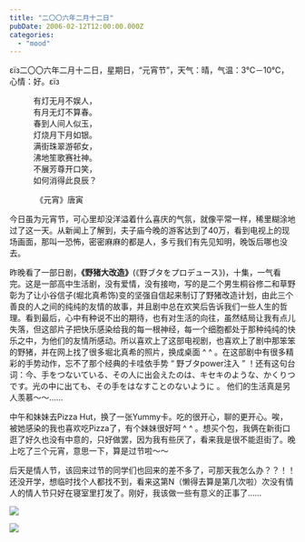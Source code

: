 ```yaml
---
title: "二〇〇六年二月十二日"
pubDate: 2006-02-12T12:00:00.000Z
categories: 
  - "mood"
---
```


εїз二〇〇六年二月十二日，星期日，“元宵节”，天气：晴，气温：3℃－10℃，心情：好。εїз

　　　有灯无月不娱人，  
　　　有月无灯不算春。  
　　　春到人间人似玉，  
　　　灯烧月下月如银。  
　　　满街珠翠游邨女，  
　　　沸地笙歌赛社神。  
　　　不展芳尊开口笑，  
　　　如何消得此良辰？

　　　 《元宵》唐寅

今日虽为元宵节，可心里却没洋溢着什么喜庆的气氛，就像平常一样，稀里糊涂地过了这一天。从新闻上了解到，夫子庙今晚的游客达到了40万，看到电视上的现场画面，那叫一恐怖，密密麻麻的都是人，多亏我们有先见知明，晚饭后哪也没去。

昨晚看了一部日剧，**《野猪大改造》**(《野ブタをプロデュース》)，十集，一气看完。这是一部高中生活剧，没有爱情，没有接吻，写的是二个男生桐谷修二和草野彰为了让小谷信子(堀北真希饰)变的坚强自信起来制订了野猪改造计划，由此三个善良的人之间的纯纯的友情的故事，并且剧中总在欢笑后告诉我们一些人生的哲理。看到最后，心中有种说不出的期待，也有对生活的向往，虽然结局让我有点儿失落，但这部片子把快乐感染给我的每一根神经，每一个细胞都处于那种纯纯的快乐之中，为他们的友情所感动。所以喜欢上了这部电视剧，也喜欢上了剧中那笨笨的野猪，并在网上找了很多堀北真希的照片，换成桌面 ^ ^ 。在这部剧中有很多精彩的手势动作，忘不了那个经典的卡哇依手势 “ 野ブタpower注入 ” ！还有这句台词：今、手をつないている、その人に出会えたのは、キセキのような、かくりつです。光の中に出ても、その手をはなすことのないように 。 他们的生活真是另人羡慕～～……

中午和妹妹去Pizza Hut，换了一张Yummy卡。吃的很开心，聊的更开心。唉，被她感染的我也喜欢吃Pizza了，有个妹妹很好呵 ^ ^ 。想买个包，我俩在新街口逛了好久也没有中意的，只好做罢，因为我有些厌了，看来我是很不能逛街了。晚上吃了三个元宵，意思一下，算是过节啦～～

后天是情人节，该回来过节的同学们也回来的差不多了，可那天我怎么办？？！！还没开学，想临时找个人都找不到，看来这第N（懒得去算是第几次啦）次没有情人的情人节只好在寝室里打发了。刚好，我该做一些有意义的正事了……

![](http://tk.files.storage.msn.com/x1pxOYwqu4SjF5Qg1gUIBUpErE3PO_qgMk_BhxbtR_RFx4bfKGpdPNL-MMTpUzBaB2-MUVXiNBkI_HQN0QDE_TJIStKB3gsb7cfyopdpw2MKxjnVxkmumw1pml9Jxd80ziwZHHxPQ_oW1CMjD9xmFE8pf5ghrCfoWha)

![](http://tk.files.storage.msn.com/x1pxOYwqu4SjF5Qg1gUIBUpErE3PO_qgMk_BhxbtR_RFx7xNeRxs-qW5NS7xK_7m4QBNmjch6QVd4lMiz6T1OAHM1yfptcLU_8k1WPJe007Ufixx0rqyP1dXEZ99_OJ8RosFlB-SmBypNLug0ZfnSzNDh7iWOgwcou3)
